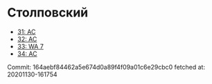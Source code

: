 # Столповский
- [31: AC](31.md)
- [32: AC](32.md)
- [33: WA 7](33.md)
- [34: AC](34.md)

Commit: 164aebf84462a5e674d0a89f4f09a01c6e29cbc0
 fetched at: 20201130-161754

